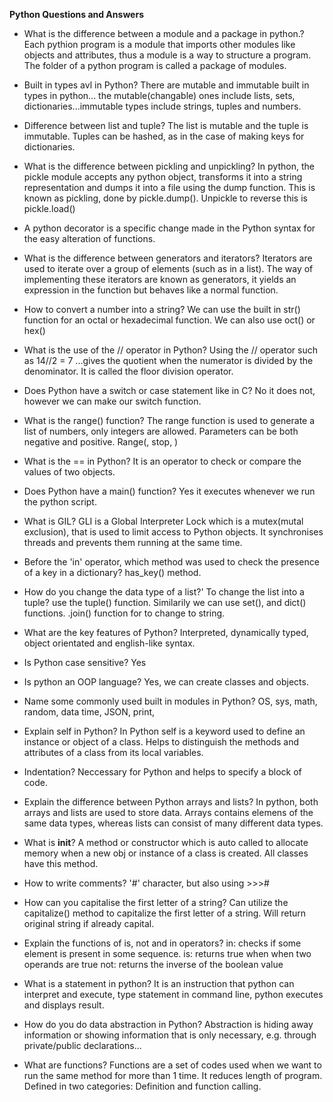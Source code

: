 **Python Questions and Answers**
- What is the difference between a module and a package in python.?
Each pythion program is a module that imports other modules like objects and attributes,
thus a module is a way to structure a program. The folder of a python program is called a package of modules.

- Built in types avl in Python?
  There are mutable and immutable built in types in python... the mutable(changable) ones include
  lists, sets, dictionaries...immutable types include strings, tuples and numbers.  

- Difference between list and tuple?
  The list is mutable and the tuple is immutable. 
  Tuples can be hashed, as in the case of making keys for dictionaries.

- What is the difference between pickling and unpickling?
  In python, the pickle module accepts any python object, transforms it into a string representation and dumps it
  into a file using the dump function. This is known as pickling, done by pickle.dump(). Unpickle to reverse this is
  pickle.load() 

- A python decorator is a specific change made in the Python syntax for the easy alteration of functions.

- What is the difference between generators and iterators?
  Iterators are used to iterate over a group of elements (such as in a list). The way of implementing these iterators are known as generators, it yields an expression in the function but behaves like a normal function. 

- How to convert a number into a string?
  We can use the built in str() function for an octal or hexadecimal function. We can also use oct() or hex()

- What is the use of the // operator in Python?
  Using the // operator such as 14//2 = 7 ...gives the quotient when the numerator is divided by the denominator. 
  It is called the floor division operator. 

- Does Python have a switch or case statement like in C?
  No it does not, however we can make our switch function.

- What is the range() function? 
 The range function is used to generate a list of numbers, only integers are allowed. Parameters can be both
 negative and positive. Range(<start>, stop, <step>)

- What is the == in Python?
 It is an operator to check or compare the values of two objects. 

- Does Python have a main() function?
 Yes it executes whenever we run the python script.

- What is GIL?
  GLI is a Global Interpreter Lock which is a mutex(mutal exclusion), that is used to limit access to Python objects. 
  It synchronises threads and prevents them running at the same time.

- Before the 'in' operator, which method was used to check the presence of a key in a dictionary?
 has_key() method.

 - How do you change the data type of a list?'
 To change the list into a tuple? use the tuple() function. Similarily we can use set(), and dict() functions.
 .join() function for to change to string.

 - What are the key features of Python?
  Interpreted, dynamically typed, object orientated and english-like syntax.

- Is Python case sensitive? Yes

- Is python an OOP language? Yes, we can create classes and objects.

- Name some commonly used built in modules in Python?
  OS, sys, math, random, data time, JSON, print, 
 
- Explain self in Python?
 In Python self is a keyword used to define an instance or object of a class. Helps to distinguish the methods and attributes of a class from its local variables. 

- Indentation? Neccessary for Python and helps to specify a block of code.

- Explain the difference between Python arrays and lists?
 In python, both arrays and lists are used to store data. Arrays contains elemens of the same data types, whereas lists can consist of many different data types.

- What is __init__?
  A method or constructor which is auto called to allocate memory when a new obj or instance of a class is created. All classes have this method. 

- How to write comments?
  '#' character, but also using >>># 

- How can you capitalise the first letter of a string?
  Can utilize the capitalize() method to capitalize the first letter of a string. Will return original string if already capital.

- Explain the functions of is, not and in operators?
  in: checks if some element is present in some sequence. 
  is: returns true when when two operands are true
  not: returns the inverse of the boolean value

- What is a statement in python?
 It is an instruction that python can interpret and execute, type statement in command line, python executes and displays result.

- How do you do data abstraction in Python?
  Abstraction is hiding away information or showing information that is only necessary, 
  e.g. through private/public declarations...

- What are functions?
  Functions are a set of codes used when we want to run the same method for more than 1 time. It reduces length of program.
  Defined in two categories: Definition and function calling. 